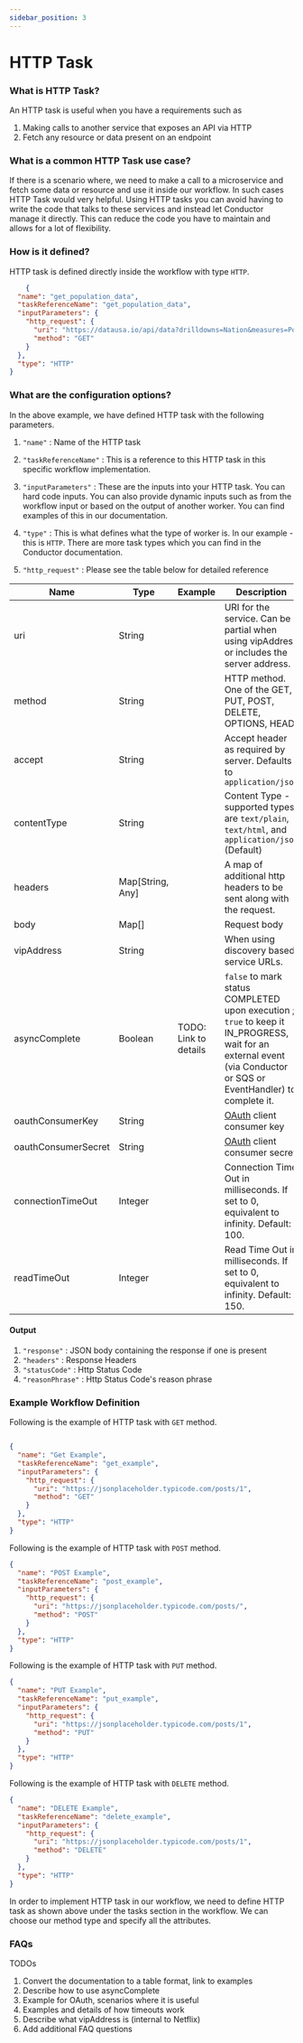 ```yaml
---
sidebar_position: 3
---
```


# HTTP Task

### What is HTTP Task?

An HTTP task is useful when you have a requirements such as

1. Making calls to another service that exposes an API via HTTP
2. Fetch any resource or data present on an endpoint

### What is a common HTTP Task use case?

If there is a scenario where, we need to make a call to a microservice and fetch some data or resource and use it inside
our workflow. In such cases HTTP Task would very helpful. Using HTTP tasks you can avoid having to write the code that
talks to these services and instead let Conductor manage it directly. This can reduce the code you have to maintain and
allows for a lot of flexibility.

### How is it defined?

HTTP task is defined directly inside the workflow with type `HTTP`.

```json
    {
  "name": "get_population_data",
  "taskReferenceName": "get_population_data",
  "inputParameters": {
    "http_request": {
      "uri": "https://datausa.io/api/data?drilldowns=Nation&measures=Population",
      "method": "GET"
    }
  },
  "type": "HTTP"
}
```

### What are the configuration options?

In the above example, we have defined HTTP task with the following parameters.

1. `"name"` : Name of the HTTP task

2. `"taskReferenceName"` : This is a reference to this HTTP task in this specific workflow implementation.

3. `"inputParameters"` : These are the inputs into your HTTP task. You can hard code inputs. You can also provide
   dynamic inputs such as from the workflow input or based on the output of another worker. You can find examples of
   this in our documentation.

4. `"type"` : This is what defines what the type of worker is. In our example - this is `HTTP`. There are more task
   types which you can find in the Conductor documentation.

5. `"http_request"` : Please see the table below for detailed reference

|Name|Type|Example|Description|
|---|---|---|---|
| uri | String || URI for the service. Can be a partial when using vipAddress or includes the server address.|
| method | String || HTTP method. One of the GET, PUT, POST, DELETE, OPTIONS, HEAD|
| accept | String || Accept header as required by server. Defaults to ```application/json``` |
| contentType | String || Content Type - supported types are ```text/plain```, ```text/html```, and ```application/json``` (Default)|
| headers| Map[String, Any] || A map of additional http headers to be sent along with the request.|
| body| Map[] || Request body |
| vipAddress | String || When using discovery based service URLs.|
| asyncComplete | Boolean |TODO: Link to details| ```false``` to mark status COMPLETED upon execution ; ```true``` to keep it IN_PROGRESS, wait for an external event (via Conductor or SQS or EventHandler) to complete it.
| oauthConsumerKey | String || [OAuth](https://oauth.net/core/1.0/) client consumer key  |
| oauthConsumerSecret | String || [OAuth](https://oauth.net/core/1.0/) client consumer secret |
| connectionTimeOut | Integer || Connection Time Out in milliseconds. If set to 0, equivalent to infinity. Default: 100. |
| readTimeOut | Integer || Read Time Out in milliseconds. If set to 0, equivalent to infinity. Default: 150. |

#### Output

1. `"response"` : JSON body containing the response if one is present
2. `"headers"` : Response Headers
3. `"statusCode"` : Http Status Code
4. `"reasonPhrase"` : Http Status Code's reason phrase

### Example Workflow Definition

Following is the example of HTTP task with `GET` method.

```json

{
  "name": "Get Example",
  "taskReferenceName": "get_example",
  "inputParameters": {
    "http_request": {
      "uri": "https://jsonplaceholder.typicode.com/posts/1",
      "method": "GET"
    }
  },
  "type": "HTTP"
}
```

Following is the example of HTTP task with `POST` method.

```json
{
  "name": "POST Example",
  "taskReferenceName": "post_example",
  "inputParameters": {
    "http_request": {
      "uri": "https://jsonplaceholder.typicode.com/posts/",
      "method": "POST"
    }
  },
  "type": "HTTP"
}
```

Following is the example of HTTP task with `PUT` method.

```json
{
  "name": "PUT Example",
  "taskReferenceName": "put_example",
  "inputParameters": {
    "http_request": {
      "uri": "https://jsonplaceholder.typicode.com/posts/1",
      "method": "PUT"
    }
  },
  "type": "HTTP"
}
```

Following is the example of HTTP task with `DELETE` method.

```json
{
  "name": "DELETE Example",
  "taskReferenceName": "delete_example",
  "inputParameters": {
    "http_request": {
      "uri": "https://jsonplaceholder.typicode.com/posts/1",
      "method": "DELETE"
    }
  },
  "type": "HTTP"
}
```

In order to implement HTTP task in our workflow, we need to define HTTP task as shown above under the tasks section in
the workflow. We can choose our method type and specify all the attributes.

### FAQs

TODOs

1. Convert the documentation to a table format, link to examples
2. Describe how to use asyncComplete
3. Example for OAuth, scenarios where it is useful
4. Examples and details of how timeouts work
5. Describe what vipAddress is (internal to Netflix)
6. Add additional FAQ questions





